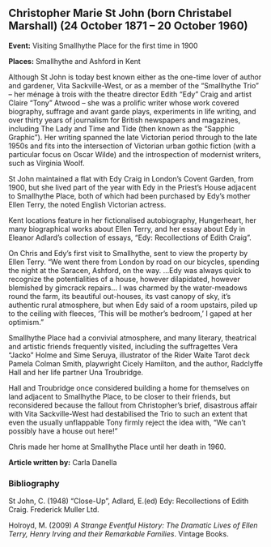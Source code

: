 
## Christopher Marie St John (born Christabel Marshall) (24 October 1871 – 20 October 1960)

**Event:** Visiting Smallhythe Place for the first time in 1900

**Places:** Smallhythe and Ashford in Kent


Although St John is today best known either as the one-time lover of author and gardener, Vita Sackville-West, or as a member of the “Smallhythe Trio” – her ménage à trois with the theatre director Edith “Edy” Craig and artist Claire “Tony” Atwood – she was a prolific writer whose work covered biography, suffrage and avant garde plays, experiments in life writing, and over thirty years of journalism for British newspapers and magazines, including The Lady and Time and Tide (then known as the “Sapphic Graphic”). Her writing spanned the late Victorian period through to the late 1950s and fits into the intersection of Victorian urban gothic fiction (with a particular focus on Oscar Wilde) and the introspection of modernist writers, such as Virginia Woolf.

St John maintained a flat with Edy Craig in London’s Covent Garden, from 1900, but she lived part of the year with Edy in the Priest’s House adjacent to Smallhythe Place, both of which had been purchased by Edy’s mother Ellen Terry, the noted English Victorian actress. 

Kent locations feature in her fictionalised autobiography, Hungerheart, her many biographical works about Ellen Terry, and her essay about Edy in Eleanor Adlard’s collection of essays, “Edy: Recollections of Edith Craig”. 

On Chris and Edy’s first visit to Smallhythe, sent to view the property by Ellen Terry. “We went there from London by road on our bicycles, spending the night at the Saracen, Ashford, on the way. …Edy was always quick to recognize the potentialities of a house, however dilapidated, however blemished by gimcrack repairs… I was charmed by the water-meadows round the farm, its beautiful out-houses, its vast canopy of sky, it’s authentic rural atmosphere, but when Edy said of a room upstairs, piled up to the ceiling with fleeces, ‘This will be mother’s bedroom,’ I gaped at her optimism.”

Smallhythe Place had a convivial atmosphere, and many literary, theatrical and artistic friends frequently visited, including the suffragettes Vera “Jacko” Holme and Sime Seruya, illustrator of the Rider Waite Tarot deck Pamela Colman Smith, playwright Cicely Hamilton, and the author, Radclyffe Hall and her life partner Una Troubridge.

Hall and Troubridge once considered building a home for themselves on land adjacent to Smallhythe Place, to be closer to their friends, but reconsidered because the fallout from Christopher’s brief, disastrous affair with Vita Sackville-West had destabilised the Trio to such an extent that even the usually unflappable Tony firmly reject the idea with, “We can’t possibly have a house out here!”

Chris made her home at Smallhythe Place until her death in 1960. 


**Article written by:** Carla Danella


### Bibliography

St John, C. (1948) “Close-Up”, Adlard, E.(ed) Edy: Recollections of Edith Craig. Frederick Muller Ltd. 

Holroyd, M. (2009) _A Strange Eventful History: The Dramatic Lives of Ellen Terry, Henry Irving and their Remarkable Families_. Vintage Books.  
